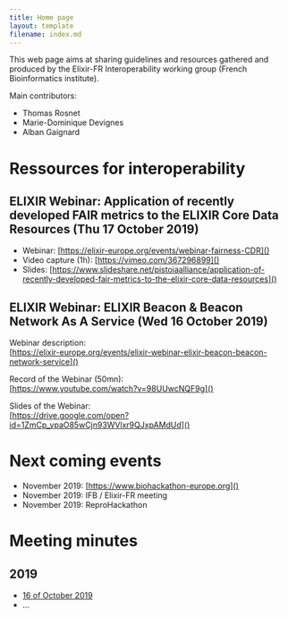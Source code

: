 ```yaml
---
title: Home page
layout: template
filename: index.md
--- 
```

This web page aims at sharing guidelines and resources gathered and produced by the Elixir-FR Interoperability working group (French Bioinformatics institute). 

Main contributors: 
  - Thomas Rosnet
  - Marie-Dominique Devignes
  - Alban Gaignard

# Ressources for interoperability

## ELIXIR Webinar: Application of recently developed FAIR metrics to the ELIXIR Core Data Resources (Thu 17 October 2019)
 - Webinar: [https://elixir-europe.org/events/webinar-fairness-CDR]()
 - Video capture (1h): [https://vimeo.com/367296899]()
 - Slides: [https://www.slideshare.net/pistoiaalliance/application-of-recently-developed-fair-metrics-to-the-elixir-core-data-resources]()

## ELIXIR Webinar: ELIXIR Beacon & Beacon Network As A Service (Wed 16 October 2019)

Webinar description:  
[https://elixir-europe.org/events/elixir-webinar-elixir-beacon-beacon-network-service]()

Record of the Webinar (50mn):  
[https://www.youtube.com/watch?v=98UUwcNQF9g]()

Slides of the Webinar:  
[https://drive.google.com/open?id=1ZmCp_vpaO85wCjn93WVlxr9QJxpAMdUd]()

# Next coming events
 - November 2019: [https://www.biohackathon-europe.org]()
 - November 2019: IFB / Elixir-FR meeting
 - November 2019: ReproHackathon

# Meeting minutes
## 2019
 - [16 of October 2019]()
 - ...
